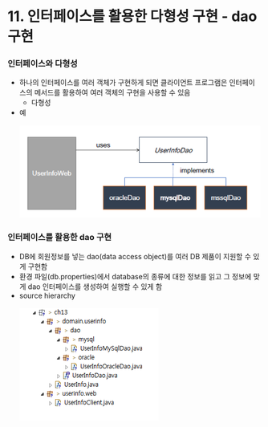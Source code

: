 # 11. 인터페이스를 활용한 다형성 구현 - dao 구현

### 인터페이스와 다형성
* 하나의 인터페이스를 여러 객체가 구현하게 되면 클라이언트 프로그램은 인터페이스의 메서드를 활용하여 여러 객체의 구현을 사용할 수 있음
  * 다형성
* 예
<br/><br/>
  ![img_12.png](image/img_12.png)

### 인터페이스를 활용한 dao 구현
* DB에 회원정보를 넣는 dao(data access object)를 여러 DB 제품이 지원할 수 있게 구현함
* 환경 파일(db.properties)에서 database의 종류에 대한 정보를 읽고 그 정보에 맞게 dao 인터페이스를 생성하여 실행할 수 있게 함
* source hierarchy
<br/><br/>
  ![img_13.png](image/img_13.png)


